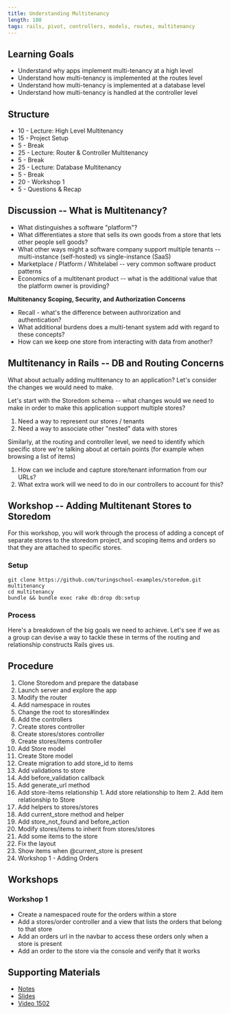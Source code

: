 ```yaml
---
title: Understanding Multitenancy
length: 180
tags: rails, pivot, controllers, models, routes, multitenancy
---
```


## Learning Goals

* Understand why apps implement multi-tenancy at a high level
* Understand how multi-tenancy is implemented at the routes level
* Understand how multi-tenancy is implemented at a database level
* Understand how multi-tenancy is handled at the controller level

## Structure

* 10 - Lecture: High Level Multitenancy
* 15 - Project Setup
* 5 - Break
* 25 - Lecture: Router & Controller Multitenancy
* 5 - Break
* 25 - Lecture: Database Multitenancy
* 5 - Break
* 20 - Workshop 1
* 5 - Questions & Recap

## Discussion -- What is Multitenancy?

* What distinguishes a software "platform"?
* What differentiates a store that sells its own goods from a store that lets other people sell goods?
* What other ways might a software company support multiple tenants -- multi-instance (self-hosted)
vs single-instance (SaaS)
* Marketplace / Platform / Whitelabel -- very common software product patterns
* Economics of a multitenant product -- what is the additional value that the platform owner
is providing?

__Multitenancy Scoping, Security, and Authorization Concerns__

* Recall - what's the difference between authrorization and authentication?
* What additional burdens does a multi-tenant system add with regard to these concepts?
* How can we keep one store from interacting with data from another?

## Multitenancy in Rails -- DB and Routing Concerns

What about actually adding multitenancy to an application? Let's consider
the changes we would need to make.

Let's start with the Storedom schema -- what changes would we need to make in order to
make this application support multiple stores?

1. Need a way to represent our stores / tenants
2. Need a way to associate other "nested" data with stores

Similarly, at the routing and controller level, we need to identify
which specific store we're talking about at certain points (for example when
browsing a list of items)

1. How can we include and capture store/tenant information from our URLs?
2. What extra work will we need to do in our controllers to account for this?

## Workshop -- Adding Multitenant Stores to Storedom

For this workshop, you will work through the process of adding a concept
of separate stores to the storedom project, and scoping items and orders so
that they are attached to specific stores.

### Setup

```
git clone https://github.com/turingschool-examples/storedom.git multitenancy
cd multitenancy
bundle && bundle exec rake db:drop db:setup
```

### Process

Here's a breakdown of the big goals we need to achieve. Let's
see if we as a group can devise a way to tackle these in terms
of the routing and relationship constructs Rails gives us.

## Procedure

1. Clone Storedom and prepare the database
2. Launch server and explore the app
3. Modify the router
  1. Add namespace in routes
  2. Change the root to stores#index
4. Add the controllers
  1. Create stores controller
  2. Create stores/stores controller
  3. Create stores/items controller
5. Add Store model
  1. Create Store model
  2. Create migration to add store_id to items
  3. Add validations to store
  4. Add before_validation callback
  5. Add generate_url method
  6. Add store-items relationship
    1. Add store relationship to Item
    2. Add item relationship to Store
6. Add helpers to stores/stores
  1. Add current_store method and helper
  2. Add store_not_found and before_action
  3. Modify stores/items to inherit from stores/stores
7. Add some items to the store
8. Fix the layout
  1. Show items when @current_store is present
9. Workshop 1 - Adding Orders

## Workshops

### Workshop 1

* Create a namespaced route for the orders within a store
* Add a stores/order controller and a view that lists the orders that belong to that store
* Add an orders url in the navbar to access these orders only when a store is present
* Add an order to the store via the console and verify that it works

## Supporting Materials

* [Notes](https://www.dropbox.com/s/kpm2ddj6k08hzrk/Turing%20-%20Understanding%20Multitenancy%20%28Notes%29.pages?dl=0)
* [Slides](https://www.dropbox.com/s/7so7sacihvoelfs/Turing%20-%20Understanding%20Multitenancy.key?dl=0)
* [Video 1502](https://vimeo.com/128198524)
